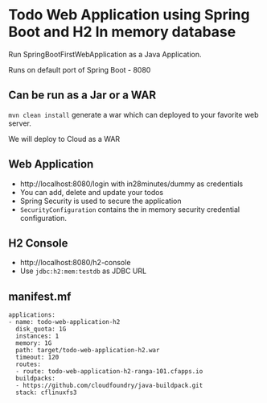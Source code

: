 # Todo Web Application using Spring Boot and H2 In memory database

Run SpringBootFirstWebApplication as a Java Application.

Runs on default port of Spring Boot - 8080 

## Can be run as a Jar or a WAR

`mvn clean install` generate a war which can deployed to your favorite web server.

We will deploy to Cloud as a WAR

## Web Application

- http://localhost:8080/login with in28minutes/dummy as credentials
- You can add, delete and update your todos
- Spring Security is used to secure the application
- `SecurityConfiguration` contains the in memory security credential configuration.

## H2 Console

- http://localhost:8080/h2-console
- Use `jdbc:h2:mem:testdb` as JDBC URL 

## manifest.mf

```
applications:
- name: todo-web-application-h2
  disk_quota: 1G
  instances: 1
  memory: 1G
  path: target/todo-web-application-h2.war
  timeout: 120
  routes:
  - route: todo-web-application-h2-ranga-101.cfapps.io
  buildpacks:
  - https://github.com/cloudfoundry/java-buildpack.git
  stack: cflinuxfs3
 ```
